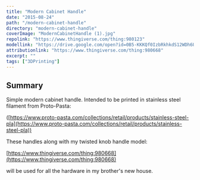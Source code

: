 ```yaml
---
title: "Modern Cabinet Handle"
date: "2015-08-24"
path: "/modern-cabinet-handle"
directory: "modern-cabinet-handle"
coverImage: "ModernCabinetHandle (1).jpg"
repolink: "https://www.thingiverse.com/thing:980123"
modellink: "https://drive.google.com/open?id=0B5-KKKQf0IzbRkhkdS12WDh6UDQ"
attributionlink: "https://www.thingiverse.com/thing:980668"
excerpt: ""
tags: ["3DPrinting"]
---
```


## Summary

Simple modern cabinet handle. Intended to be printed in stainless steel filament from Proto-Pasta:

([https://www.proto-pasta.com/collections/retail/products/stainless-steel-pla](https://www.proto-pasta.com/collections/retail/products/stainless-steel-pla))

These handles along with my twisted knob handle model:

[https://www.thingiverse.com/thing:980668](https://www.thingiverse.com/thing:980668)

will be used for all the hardware in my brother's new house.